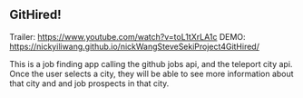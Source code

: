 ## GitHired!

Trailer: https://www.youtube.com/watch?v=toL1tXrLA1c
DEMO: https://nickyiliwang.github.io/nickWangSteveSekiProject4GitHired/

This is a job finding app calling the github jobs api, and the teleport city api. Once the user selects a city, they will be able to see more information about that city and and job prospects in that city.
